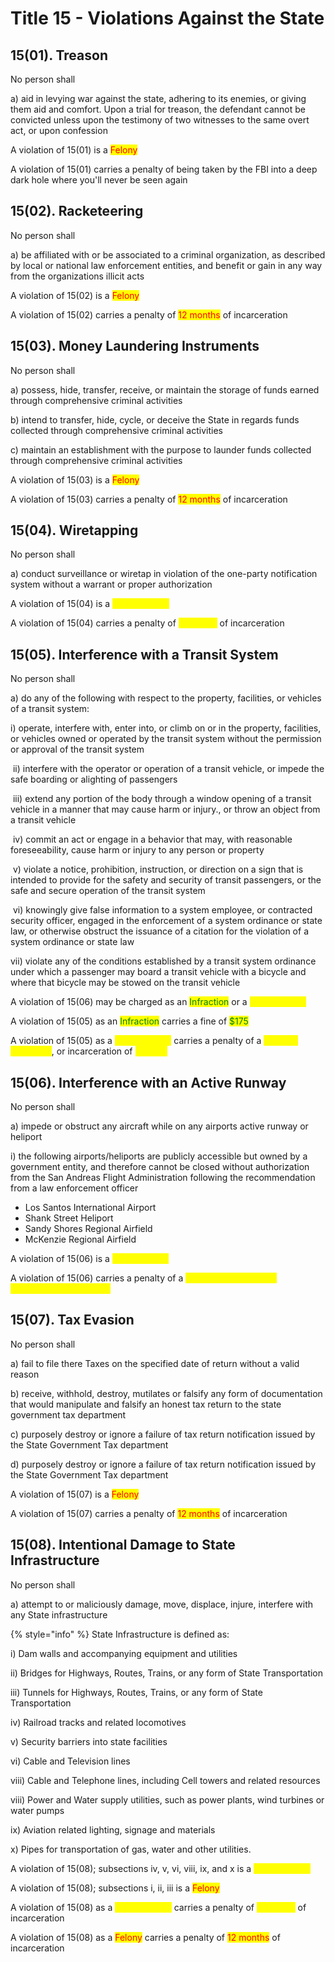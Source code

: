 # Title 15  - Violations Against the State

## 15(01). Treason

No person shall&#x20;

&#x20;    a) aid‌ ‌in‌ ‌levying‌ ‌war‌ ‌against‌ ‌the‌ ‌state,‌ ‌adhering‌ ‌to‌ ‌its‌ ‌enemies,‌ ‌or‌ ‌giving‌ ‌them‌ ‌aid‌ ‌and‌ ‌comfort.‌ ‌Upon‌ ‌a‌ ‌trial‌ ‌for‌ ‌treason,‌ ‌the‌ ‌defendant‌ ‌cannot‌ ‌be‌ ‌convicted‌ ‌unless‌ ‌upon‌ ‌the‌ ‌testimony‌ ‌of‌ ‌two‌ ‌witnesses‌ ‌to‌ ‌the‌ ‌same‌ ‌overt‌ ‌act,‌ ‌or‌ ‌upon‌ ‌confession

A violation of 15(01) is a <mark style="color:red;">Felony</mark>


A violation of 15(01) carries a penalty of being taken by the FBI into a deep dark hole where you'll never be seen again


## 15(02). Racketeering

No person shall

&#x20;    a) be affiliated with or be associated to‌ ‌a‌ ‌criminal‌ ‌organization,‌ ‌as‌ ‌described ‌by‌ ‌local‌ ‌or‌ ‌national‌ ‌law‌ ‌enforcement‌ ‌entities,‌ ‌and benefit or gain in any way from the organizations illicit acts

A violation of 15(02) is a <mark style="color:red;">Felony</mark>


A violation of 15(02) carries a penalty of <mark style="color:red;">12 months</mark> of incarceration


## 15(03). Money Laundering Instruments

No person shall

&#x20;    a) possess‌,‌ ‌hide,‌ ‌transfer,‌ ‌receive,‌ ‌or‌ ‌maintain ‌the‌ ‌storage‌ ‌of‌ ‌funds‌ ‌earned‌ ‌through‌ ‌comprehensive‌ ‌criminal‌ ‌activities

&#x20;    b) intend ‌to‌ ‌transfer,‌ ‌hide,‌ ‌cycle,‌ ‌or‌ ‌deceive‌ the State in regards ‌funds‌ ‌collected‌ ‌through‌ ‌comprehensive‌ ‌criminal‌ ‌activities‌ ‌

&#x20;    c) maintain an‌ ‌establishment‌ ‌with‌ ‌the‌ ‌purpose‌ ‌to‌ ‌launder‌ ‌funds‌ ‌collected‌ ‌through‌ ‌comprehensive‌ ‌criminal‌ ‌activities‌ ‌

A violation of 15(03) is a <mark style="color:red;">Felony</mark>


A violation of 15(03) carries a penalty of <mark style="color:red;">12 months</mark> of incarceration


## 15(04). Wiretapping

No person shall

&#x20;    a) conduct surveillance‌ ‌or‌ ‌wiretap ‌in‌ ‌violation‌ ‌of‌ ‌the‌ ‌one-party‌ ‌notification‌ ‌system‌ ‌without‌ ‌a‌ ‌warrant‌ ‌or‌ ‌proper‌ ‌authorization

A violation of 15(04) is a <mark style="color:yellow;">Misdemeanor</mark>


A violation of 15(04) carries a penalty of <mark style="color:yellow;">6 months</mark> of incarceration


## 15(05). Interference with a Transit System

No person shall

&#x20;    a) do‌ ‌any‌ ‌of‌ ‌the‌ ‌following‌ ‌with‌ ‌respect‌ ‌to‌ ‌the‌ ‌‌property‌,‌ ‌facilities,‌ ‌or‌ ‌vehicles‌ ‌of‌ ‌a‌ ‌transit‌ ‌system:

&#x20;         i) operate,‌ ‌interfere‌ ‌with,‌ ‌enter‌ ‌into,‌ ‌or‌ ‌climb‌ ‌on‌ ‌or‌ ‌in‌ ‌the‌ ‌‌property‌,‌ ‌facilities,‌ ‌or‌ ‌vehicles‌ ‌owned‌ ‌or‌ ‌operated‌ ‌by‌ ‌the‌ ‌transit‌ ‌system‌ ‌without‌ ‌the‌ ‌permission‌ ‌or‌ ‌approval‌ ‌of‌ ‌the‌ ‌transit‌ ‌system

&#x20;‌        ii) interfere‌ ‌with‌ ‌the‌ ‌operator‌ ‌or‌ ‌operation‌ ‌of‌ ‌a‌ ‌transit‌ ‌‌vehicle‌,‌ ‌or‌ ‌impede‌ ‌the‌ ‌safe‌ ‌boarding‌ ‌or‌ ‌alighting‌ ‌of‌ ‌passengers

&#x20;‌       iii) extend‌ ‌any‌ ‌portion‌ ‌of‌ ‌the‌ ‌body‌ ‌through‌ ‌a‌ ‌window‌ ‌opening‌ ‌of‌ ‌a‌ ‌transit‌ ‌‌vehicle‌‌ ‌in‌ ‌a‌ ‌manner‌ ‌that‌ ‌may‌ ‌cause‌ ‌harm‌ ‌or‌ ‌injury., or throw‌ ‌an‌ ‌object‌ ‌from‌ ‌a‌ ‌transit‌ ‌‌vehicle‌

&#x20;‌       iv) commit‌ ‌an‌ ‌act‌ ‌or‌ ‌engage‌ ‌in‌ ‌a‌ ‌behavior‌ ‌that‌ ‌may,‌ ‌with‌ ‌reasonable‌ ‌foreseeability,‌ ‌cause‌ ‌harm‌ ‌or‌ ‌injury‌ ‌to‌ ‌any‌ ‌person‌ ‌or‌ ‌‌property‌

&#x20;‌        v) violate‌ ‌a‌ ‌notice,‌ ‌prohibition,‌ ‌instruction,‌ ‌or‌ ‌direction‌ ‌on‌ ‌a‌ ‌sign‌ ‌that‌ ‌is‌ ‌intended‌ ‌to‌ ‌provide‌ ‌for‌ ‌the‌ ‌safety‌ ‌and‌ ‌security‌ ‌of‌ ‌transit‌ ‌passengers,‌ ‌or‌ ‌the‌ ‌safe‌ ‌and‌ ‌secure‌ ‌operation‌ ‌of‌ ‌the‌ ‌transit‌ ‌system‌ ‌

&#x20;‌       vi) knowingly‌ ‌give‌ ‌false‌ ‌information‌ ‌to‌ ‌a‌ ‌system‌ ‌employee,‌ ‌or‌ ‌contracted‌ ‌security‌ ‌officer,‌ ‌engaged‌ ‌in‌ ‌the‌ ‌enforcement‌ ‌of‌ ‌a‌ ‌system‌ ‌ordinance‌ ‌or‌ ‌state‌ ‌law,‌ ‌or‌ ‌otherwise‌ ‌obstruct‌ ‌the‌ ‌issuance‌ ‌of‌ ‌a‌ ‌citation‌ ‌for‌ ‌the‌ ‌violation‌ ‌of‌ ‌a‌ ‌system‌ ‌ordinance‌ ‌or‌ ‌state‌ ‌law

&#x20;     vii) violate‌ ‌any‌ ‌of‌ ‌the‌ ‌conditions‌ ‌established‌ ‌by‌ ‌a‌ ‌transit‌ ‌system‌ ‌ordinance‌ ‌under‌ ‌which‌ ‌a‌ ‌passenger‌ ‌may‌ ‌board‌ ‌a‌ ‌transit‌ ‌‌vehicle‌‌ ‌with‌ ‌a‌ ‌bicycle‌ ‌and‌ ‌where‌ ‌that‌ ‌bicycle‌ ‌may‌ ‌be‌ ‌stowed‌ ‌on‌ ‌the‌ ‌transit‌ ‌‌vehicle‌ ‌

A violation of 15(06) may be charged as an <mark style="color:green;">Infraction</mark> or a <mark style="color:yellow;">Misdemeanor</mark>


A violation of 15(05) as an <mark style="color:green;">Infraction</mark> carries a fine of <mark style="color:green;">$175</mark>



A violation of 15(05) as a <mark style="color:yellow;">Misdemeanor</mark> carries a penalty of a <mark style="color:yellow;">Criminal Summons</mark>, or incarceration of <mark style="color:yellow;">1 month</mark>


## 15(06). Interference with an Active Runway

No person shall

&#x20;    a) impede or obstruct any aircraft while ‌on‌ ‌any‌ ‌airports active ‌runway‌ ‌or‌ ‌heliport‌

&#x20;         i) the‌ ‌following‌ ‌airports/heliports‌ ‌are‌ ‌‌publicly‌‌ ‌accessible‌ ‌but‌ ‌owned‌ ‌by‌ ‌a‌ ‌government‌ ‌entity‌, ‌and‌ ‌therefore‌ ‌cannot‌ ‌be‌ ‌closed‌ ‌without‌ authorization from the San Andreas Flight Administration ‌following‌ ‌the‌ ‌recommendation‌ ‌from‌ ‌a‌ ‌law‌ ‌enforcement‌ ‌officer

* Los Santos International Airport
* Shank Street Heliport
* Sandy Shores Regional Airfield
* McKenzie Regional Airfield

A violation of 15(06) is a <mark style="color:yellow;">Misdemeanor</mark>


A violation of 15(06) carries a penalty of a <mark style="color:green;"><mark style="color:yellow;">Criminal Summons<mark style="color:yellow;"></mark>, or incarceration of <mark style="color:yellow;">1 month</mark>


## 15(07). Tax Evasion

No person shall

&#x20;    a) fail‌ ‌to‌ ‌file‌ ‌there‌ ‌Taxes‌ ‌on‌ ‌the‌ ‌specified‌ ‌date‌ ‌of‌ ‌return‌ ‌without‌ ‌a‌ ‌valid‌ ‌reason‌ ‌ ‌

&#x20;    b) receive,‌ ‌withhold,‌ ‌destroy,‌ ‌mutilates‌ ‌or‌ ‌falsify‌ ‌any‌ ‌form‌ ‌of‌ ‌documentation‌ ‌that‌ ‌would‌ ‌manipulate‌ ‌and‌ ‌falsify ‌an‌ ‌honest‌ ‌tax‌ ‌return‌ ‌to‌ ‌the‌ ‌state‌ ‌government‌ ‌tax‌ ‌department

&#x20;    c) purposely‌ ‌destroy‌ ‌or‌ ‌ignore‌ ‌a‌ ‌failure‌ ‌of‌ ‌tax‌ ‌return‌ ‌notification‌ ‌issued‌ ‌by‌ ‌the‌ ‌State‌ ‌Government‌ ‌Tax‌ ‌department‌ ‌

&#x20;    d) purposely‌ ‌destroy‌ ‌or‌ ‌ignore‌ ‌a‌ ‌failure‌ ‌of‌ ‌tax‌ ‌return‌ ‌notification‌ ‌issued‌ ‌by‌ ‌the‌ ‌State‌ ‌Government‌ ‌Tax‌ ‌department‌&#x20;

A violation of 15(07) is a <mark style="color:red;">Felony</mark>


A violation of 15(07) carries a penalty of <mark style="color:red;">12 months</mark> of incarceration


## 15(08). Intentional Damage to State Infrastructure

No person shall&#x20;

&#x20;    a) attempt‌ ‌to or‌ ‌maliciously‌ damage,‌ ‌move,‌ ‌displace,‌ ‌injure,‌ ‌interfere ‌with‌ ‌any‌ ‌State‌ ‌infrastructure

{%  style="info" %}
State Infrastructure is defined as:

&#x20;   i) Dam‌ ‌walls ‌and‌ ‌accompanying ‌equipment‌ ‌and‌ ‌utilities‌ ‌&#x20;

&#x20;  ii) Bridges‌ ‌for‌ ‌Highways,‌ ‌‌Routes‌,‌ ‌Trains,‌ ‌or‌ ‌any‌ ‌form‌ ‌of‌ ‌State‌ ‌Transportation‌ ‌&#x20;

&#x20; iii) Tunnels‌ ‌for‌ ‌Highways,‌ ‌‌Routes‌,‌ ‌Trains,‌ ‌or‌ ‌any‌ ‌form‌ ‌of‌ ‌State‌ ‌Transportation‌ ‌&#x20;

&#x20; iv) Railroad‌ ‌tracks‌ ‌and‌ ‌related‌ ‌locomotives‌&#x20;

&#x20;  v) Security‌ ‌barriers‌ ‌into‌ ‌state‌ ‌facilities‌&#x20;

&#x20; vi) Cable‌ ‌and‌ ‌Television‌ ‌lines‌ ‌

viii) Cable‌ ‌and‌ ‌Telephone‌ ‌lines,‌ ‌including‌ ‌Cell‌ ‌towers‌ ‌and‌ ‌related‌ ‌resources‌ ‌&#x20;

viii) Power‌ ‌and‌ ‌Water‌ ‌supply‌ ‌utilities,‌ ‌such‌ ‌as‌ ‌power‌ ‌plants,‌ ‌wind‌ ‌turbines‌ ‌or‌ ‌water‌ ‌pumps‌&#x20;

&#x20;ix) Aviation‌ ‌related‌ ‌lighting,‌ ‌signage‌ ‌and‌ ‌materials‌&#x20;

&#x20; x) Pipes‌ ‌for‌ ‌transportation‌ ‌of‌ ‌gas,‌ ‌water‌ ‌and‌ ‌other‌ ‌utilities.


A violation of 15(08); subsections iv, v, vi, viii, ix, and x is a <mark style="color:yellow;">Misdemeanor</mark>

A violation of 15(08); subsections i, ii, iii is a <mark style="color:red;">Felony</mark>


A violation of 15(08) as a <mark style="color:yellow;">Misdemeanor</mark> carries a penalty of <mark style="color:yellow;">2 months</mark> of incarceration



A violation of 15(08) as a <mark style="color:red;">Felony</mark> carries a penalty of <mark style="color:red;">12 months</mark> of incarceration

